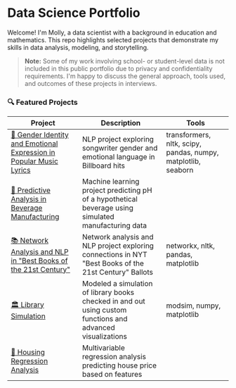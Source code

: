 # Data Science Portfolio

Welcome! I'm Molly, a data scientist with a background in education and mathematics. This repo highlights selected projects that demonstrate my skills in data analysis, modeling, and storytelling.

> **Note:** Some of my work involving school- or student-level data is not included in this public portfolio due to privacy and confidentiality requirements. I'm happy to discuss the general approach, tools used, and outcomes of these projects in interviews.


### 🔍 Featured Projects

| Project | Description | Tools |
|--------|-------------|-------|
| [🎵 Gender Identity and Emotional Expression in Popular Music Lyrics](./sentiment_analysis_lyrics/) | NLP project exploring songwriter gender and emotional language in Billboard hits |  transformers, nltk, scipy, pandas, numpy, matplotlib, seaborn |
| [🧪 Predictive Analysis in Beverage Manufacturing ](./predictive_analysis_ph/) | Machine learning project predicting pH of a hypothetical beverage using simulated manufacturing data  |  |
| [📚 Network Analysis and NLP in "Best Books of the 21st Century"](./network_analysis_books/) | Network analysis and NLP project exploring connections in NYT "Best Books of the 21st Century" Ballots | networkx, nltk, pandas, matplotlib |
| [🏛️ Library Simulation](./simulation_library/) | Modeled a simulation of library books checked in and out using custom functions and advanced visualizations | modsim, numpy, matplotlib |
| [🏡 Housing Regression Analysis](./regression_analysis_housing/) | Multivariable regression analysis predicting house price based on features |  |
